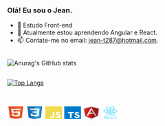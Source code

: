 ### Olá! Eu sou o Jean. 

- 🔭 Estudo Front-end
- 🌱 Atualmente estou aprendendo Angular e React.
- 📫 Contate-me no email: jean-t287@hotmail.com.
##
![Anurag's GitHub stats](https://github-readme-stats.vercel.app/api?username=Jean-Goncalves&show_icons=true&theme=tokyonight)
##
[![Top Langs](https://github-readme-stats.vercel.app/api/top-langs/?username=Jean-Goncalves&theme=tokyonight&layout=compact)](https://github.com/anuraghazra/github-readme-stats&)
##
<div style="display: inline_block"><br>
  <img align="center" alt="Jean-HTML" height="30" width="40" src="https://raw.githubusercontent.com/devicons/devicon/master/icons/html5/html5-original.svg">
  <img align="center" alt="Jean-CSS" height="30" width="40" src="https://raw.githubusercontent.com/devicons/devicon/master/icons/css3/css3-original.svg">
  <img align="center" alt="Jean-Js" height="30" width="40" src="https://raw.githubusercontent.com/devicons/devicon/master/icons/javascript/javascript-plain.svg">
  <img align="center" alt="Jean-Ts" height="30" width="40" src="https://raw.githubusercontent.com/devicons/devicon/master/icons/typescript/typescript-plain.svg">
  <img align="center" alt="Jean-Angular" height="30" width="40" 
src="https://github.com/devicons/devicon/blob/master/icons/angularjs/angularjs-original.svg">
  <img align="center" alt="Jean-React" height="30" width="40" 
src="https://github.com/devicons/devicon/blob/master/icons/react/react-original-wordmark.svg">
</div>
